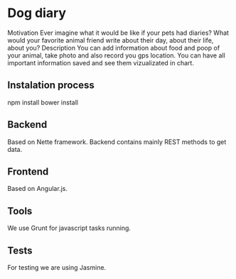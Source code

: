 # Dog diary

Motivation
Ever imagine what it would be like if your pets had diaries? What would your favorite animal friend write about their day, about their life, about you?
Description
You can add information about food and poop of your animal, take photo and also record you gps location.
You can have all important information saved and see them vizualizated in chart.

## Instalation process
 
npm install
bower install

## Backend
Based on Nette framework. Backend contains mainly REST methods to get data.

## Frontend 
Based on Angular.js.

## Tools
We use Grunt for javascript tasks running.

## Tests
For testing we are using Jasmine.
